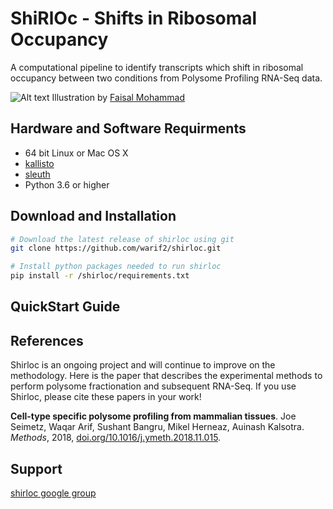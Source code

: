 # ShiRlOc - Shifts in Ribosomal Occupancy
A computational pipeline to identify transcripts which shift in ribosomal occupancy between two conditions from Polysome Profiling 
RNA-Seq data.

![Alt text](https://user-images.githubusercontent.com/16725361/51070969-bb0ca780-160f-11e9-91ec-9d3b42dbd774.png)
Illustration by [Faisal Mohammad](https://github.com/fossilM)

## Hardware and Software Requirments
  * 64 bit Linux or Mac OS X
  * [kallisto](https://pachterlab.github.io/kallisto/download)
  * [sleuth](https://pachterlab.github.io/sleuth/download)
  * Python 3.6 or higher
  
## Download and Installation

```bash
# Download the latest release of shirloc using git
git clone https://github.com/warif2/shirloc.git

# Install python packages needed to run shirloc
pip install -r /shirloc/requirements.txt
```

## QuickStart Guide

## References
Shirloc is an ongoing project and will continue to improve on the methodology. Here is the paper that describes the experimental methods to perform polysome fractionation and subsequent RNA-Seq. If you use Shirloc, please cite these papers in your work!

**Cell-type specific polysome profiling from mammalian tissues**. Joe Seimetz, Waqar Arif, Sushant Bangru, Mikel Herneaz, Auinash Kalsotra. *Methods*, 2018, [doi.org/10.1016/j.ymeth.2018.11.015](https://doi.org/10.1016/j.ymeth.2018.11.015).

## Support
[shirloc google group](https://groups.google.com/d/forum/shirloc)
